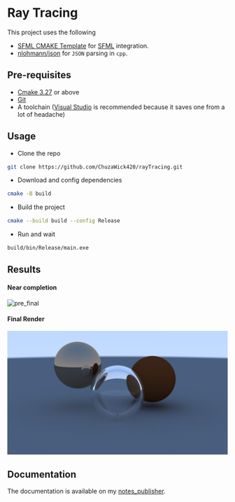 # Ray Tracing
This project uses the following  
- [SFML CMAKE Template](https://github.com/SFML/cmake-sfml-project) for [SFML](https://www.sfml-dev.org/) integration.
- [nlohmann/json](https://github.com/nlohmann/json) for `JSON` parsing in `cpp`.

## Pre-requisites
- [Cmake 3.27](https://cmake.org/) or above
- [Git](https://git-scm.com/)
- A toolchain ([Visual Studio](https://visualstudio.microsoft.com/) is recommended because it saves one from a lot of headache)

## Usage
- Clone the repo
```bash
git clone https://github.com/ChuzaWick420/rayTracing.git
```
- Download and config dependencies
```bash
cmake -B build
```
- Build the project
```bash
cmake --build build --config Release
```
- Run and wait
```bash
build/bin/Release/main.exe
```

## Results
#### Near completion
![pre_final](./img_1.png)
#### Final Render
![final](./img_2.jpg)

## Documentation
The documentation is available on my [notes_publisher](https://chuzawick420.github.io/notes_publisher/Projects/rayTracing/Main/).
